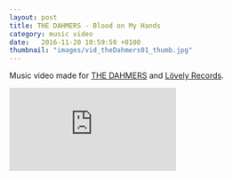 ```yaml
---
layout: post
title: THE DAHMERS - Blood on My Hands
category: music video
date:   2016-11-20 10:59:50 +0100
thumbnail: "images/vid_theDahmers01_thumb.jpg"
---
```


Music video made for <a href="https://www.facebook.com/Dahmers/">THE DAHMERS</a> and <a href="https://www.facebook.com/LLYrecords/">Lövely Records</a>.

<div class='embed-container'>
	<iframe src='https://www.youtube.com/embed/-DCwsBHAyLo?rel=0&amp;showinfo=0' frameborder='0' allowfullscreen></iframe>
</div>
